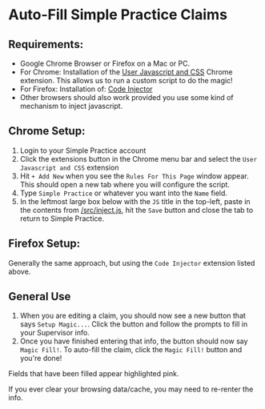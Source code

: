 # Auto-Fill Simple Practice Claims

## Requirements:

-  Google Chrome Browser or Firefox on a Mac or PC.
-  For Chrome: Installation of the <a href="https://chrome.google.com/webstore/detail/user-javascript-and-css/nbhcbdghjpllgmfilhnhkllmkecfmpld" target="_blank">User Javascript and CSS</a> Chrome extension. This allows us to run a custom script to do the magic!
-  For Firefox: Installation of: <a href="https://addons.mozilla.org/en-US/firefox/addon/codeinjector/" target="_blank">Code Injector</a>
-  Other browsers should also work provided you use some kind of mechanism to inject javascript.

## Chrome Setup:

1. Login to your Simple Practice account
2. Click the extensions button in the Chrome menu bar and select the `User Javascript and CSS` extension
3. Hit `+ Add New` when you see the `Rules For This Page` window appear. This should open a new tab where you will configure the script.
4. Type `Simple Practice` or whatever you want into the `Name` field.
5. In the leftmost large box below with the `JS` title in the top-left, paste in the contents from [/src/inject.js](/src/inject.js), hit the `Save` button and close the tab to return to Simple Practice.

## Firefox Setup:

Generally the same approach, but using the `Code Injector` extension listed above.

## General Use

1. When you are editing a claim, you should now see a new button that says `Setup Magic...`. Click the button and follow the prompts to fill in your Supervisor info.
2. Once you have finished entering that info, the button should now say `Magic Fill!`. To auto-fill the claim, click the `Magic Fill!` button and you're done!

Fields that have been filled appear highlighted pink.

If you ever clear your browsing data/cache, you may need to re-renter the info.
